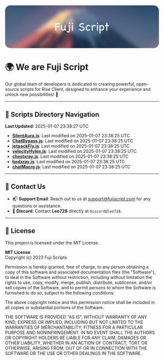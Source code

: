 ![Banner](.github/b.webp)

# 🌍 **We are Fuji Script**

Our global team of developers is dedicated to creating powerful, open-source scripts for Rise Client, designed to enhance your experience and unlock new possibilities! 🌟

---
<!-- SCRIPTS_NAVIGATION_START -->
## 📂 **Scripts Directory Navigation**

**Last Updated**: 2025-01-07 23:38:27 UTC

- **[SilentAura.js](scripts/SilentAura.js)**: Last modified on 2025-01-07 23:38:25 UTC
- **[ChatBypass.js](scripts/ChatBypass.js)**: Last modified on 2025-01-07 23:38:25 UTC
- **[jetpackFly.js](scripts/jetpackFly.js)**: Last modified on 2025-01-07 23:38:25 UTC
- **[velocityHylex.js](scripts/velocityHylex.js)**: Last modified on 2025-01-07 23:38:25 UTC
- **[chestxray.js](scripts/chestxray.js)**: Last modified on 2025-01-07 23:38:25 UTC
- **[bedxray.js](scripts/bedxray.js)**: Last modified on 2025-01-07 23:38:25 UTC
- **[chatMacro.js](scripts/chatMacro.js)**: Last modified on 2025-01-07 23:38:25 UTC

<!-- SCRIPTS_NAVIGATION_END -->

---

## 💬 **Contact Us**  
- 📬 **Support Email**: Reach out to us at [support@fujiscript.com](mailto:support@fujiscript.com) for any questions or assistance.  
- 💬 **Discord**: Contact **Leo728** directly at `Discord@leo728`.

---

## 📜 **License**

This project is licensed under the MIT License.  

**MIT License**  
Copyright (c) 2023 Fuji Scripts  

Permission is hereby granted, free of charge, to any person obtaining a copy of this software and associated documentation files (the "Software"), to deal in the Software without restriction, including without limitation the rights to use, copy, modify, merge, publish, distribute, sublicense, and/or sell copies of the Software, and to permit persons to whom the Software is furnished to do so, subject to the following conditions:  

The above copyright notice and this permission notice shall be included in all copies or substantial portions of the Software.  

THE SOFTWARE IS PROVIDED "AS IS", WITHOUT WARRANTY OF ANY KIND, EXPRESS OR IMPLIED, INCLUDING BUT NOT LIMITED TO THE WARRANTIES OF MERCHANTABILITY, FITNESS FOR A PARTICULAR PURPOSE AND NONINFRINGEMENT. IN NO EVENT SHALL THE AUTHORS OR COPYRIGHT HOLDERS BE LIABLE FOR ANY CLAIM, DAMAGES OR OTHER LIABILITY, WHETHER IN AN ACTION OF CONTRACT, TORT OR OTHERWISE, ARISING FROM, OUT OF OR IN CONNECTION WITH THE SOFTWARE OR THE USE OR OTHER DEALINGS IN THE SOFTWARE.  
